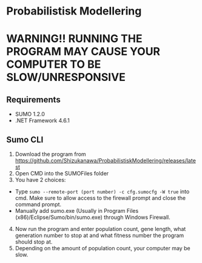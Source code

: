 # Probabilistisk Modellering

# WARNING!! RUNNING THE PROGRAM MAY CAUSE YOUR COMPUTER TO BE SLOW/UNRESPONSIVE

## Requirements
* SUMO 1.2.0
* .NET Framework 4.6.1

## Sumo CLI
1. Download the program from https://github.com/Shizukanawa/ProbabilistiskModellering/releases/latest
2. Open CMD into the SUMOFiles folder
3. You have 2 choices:
  - Type `sumo --remote-port (port number) -c cfg.sumocfg -W true` into cmd. Make sure to allow access to the firewall prompt and close the command prompt.
  - Manually add sumo.exe (Usually in Program Files (x86)/Eclipse/Sumo/bin/sumo.exe) through Windows Firewall.
4. Now run the program and enter population count, gene length, what generation number to stop at and what fitness number the program should stop at.
5. Depending on the amount of population count, your computer may be slow.
